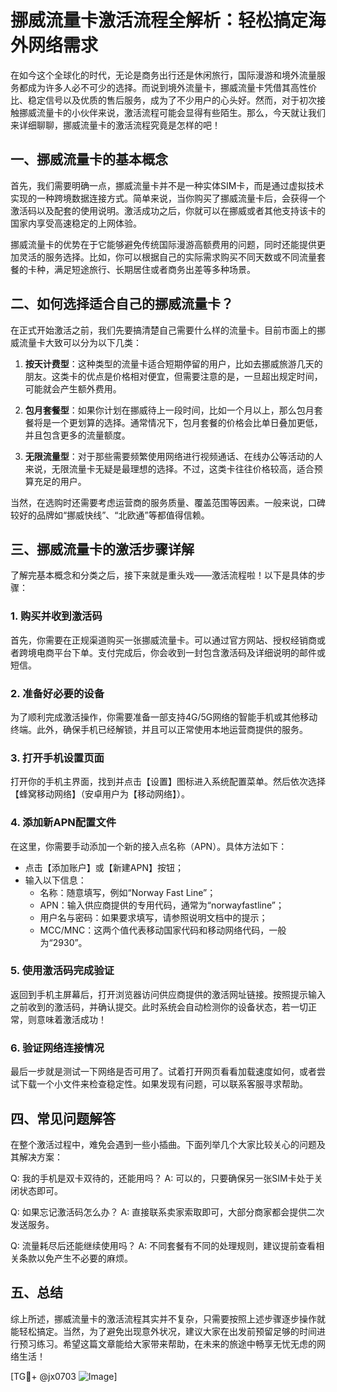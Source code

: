 # 挪威流量卡激活流程全解析：轻松搞定海外网络需求

在如今这个全球化的时代，无论是商务出行还是休闲旅行，国际漫游和境外流量服务都成为许多人必不可少的选择。而说到境外流量卡，挪威流量卡凭借其高性价比、稳定信号以及优质的售后服务，成为了不少用户的心头好。然而，对于初次接触挪威流量卡的小伙伴来说，激活流程可能会显得有些陌生。那么，今天就让我们来详细聊聊，挪威流量卡的激活流程究竟是怎样的吧！

## 一、挪威流量卡的基本概念

首先，我们需要明确一点，挪威流量卡并不是一种实体SIM卡，而是通过虚拟技术实现的一种跨境数据连接方式。简单来说，当你购买了挪威流量卡后，会获得一个激活码以及配套的使用说明。激活成功之后，你就可以在挪威或者其他支持该卡的国家内享受高速稳定的上网体验。

挪威流量卡的优势在于它能够避免传统国际漫游高额费用的问题，同时还能提供更加灵活的服务选择。比如，你可以根据自己的实际需求购买不同天数或不同流量套餐的卡种，满足短途旅行、长期居住或者商务出差等多种场景。

## 二、如何选择适合自己的挪威流量卡？

在正式开始激活之前，我们先要搞清楚自己需要什么样的流量卡。目前市面上的挪威流量卡大致可以分为以下几类：

1. **按天计费型**：这种类型的流量卡适合短期停留的用户，比如去挪威旅游几天的朋友。这类卡的优点是价格相对便宜，但需要注意的是，一旦超出规定时间，可能就会产生额外费用。
   
2. **包月套餐型**：如果你计划在挪威待上一段时间，比如一个月以上，那么包月套餐将是一个更划算的选择。通常情况下，包月套餐的价格会比单日叠加更低，并且包含更多的流量额度。

3. **无限流量型**：对于那些需要频繁使用网络进行视频通话、在线办公等活动的人来说，无限流量卡无疑是最理想的选择。不过，这类卡往往价格较高，适合预算充足的用户。

当然，在选购时还需要考虑运营商的服务质量、覆盖范围等因素。一般来说，口碑较好的品牌如“挪威快线”、“北欧通”等都值得信赖。

## 三、挪威流量卡的激活步骤详解

了解完基本概念和分类之后，接下来就是重头戏——激活流程啦！以下是具体的步骤：

### 1. 购买并收到激活码

首先，你需要在正规渠道购买一张挪威流量卡。可以通过官方网站、授权经销商或者跨境电商平台下单。支付完成后，你会收到一封包含激活码及详细说明的邮件或短信。

### 2. 准备好必要的设备

为了顺利完成激活操作，你需要准备一部支持4G/5G网络的智能手机或其他移动终端。此外，确保手机已经解锁，并且可以正常使用本地运营商提供的服务。

### 3. 打开手机设置页面

打开你的手机主界面，找到并点击【设置】图标进入系统配置菜单。然后依次选择【蜂窝移动网络】（安卓用户为【移动网络】）。

### 4. 添加新APN配置文件

在这里，你需要手动添加一个新的接入点名称（APN）。具体方法如下：
   - 点击【添加账户】或【新建APN】按钮；
   - 输入以下信息：
     - 名称：随意填写，例如“Norway Fast Line”；
     - APN：输入供应商提供的专用代码，通常为“norwayfastline”；
     - 用户名与密码：如果要求填写，请参照说明文档中的提示；
     - MCC/MNC：这两个值代表移动国家代码和移动网络代码，一般为“2930”。

### 5. 使用激活码完成验证

返回到手机主屏幕后，打开浏览器访问供应商提供的激活网址链接。按照提示输入之前收到的激活码，并确认提交。此时系统会自动检测你的设备状态，若一切正常，则意味着激活成功！

### 6. 验证网络连接情况

最后一步就是测试一下网络是否可用了。试着打开网页看看加载速度如何，或者尝试下载一个小文件来检查稳定性。如果发现有问题，可以联系客服寻求帮助。

## 四、常见问题解答

在整个激活过程中，难免会遇到一些小插曲。下面列举几个大家比较关心的问题及其解决方案：

Q: 我的手机是双卡双待的，还能用吗？
A: 可以的，只要确保另一张SIM卡处于关闭状态即可。

Q: 如果忘记激活码怎么办？
A: 直接联系卖家索取即可，大部分商家都会提供二次发送服务。

Q: 流量耗尽后还能继续使用吗？
A: 不同套餐有不同的处理规则，建议提前查看相关条款以免产生不必要的麻烦。

## 五、总结

综上所述，挪威流量卡的激活流程其实并不复杂，只需要按照上述步骤逐步操作就能轻松搞定。当然，为了避免出现意外状况，建议大家在出发前预留足够的时间进行预习练习。希望这篇文章能给大家带来帮助，在未来的旅途中畅享无忧无虑的网络生活！

[TG💪+ @jx0703 ![Image](https://github.com/user-attachments/assets/dbca1d08-cadb-493c-b0ec-ad6f7a83f270)]